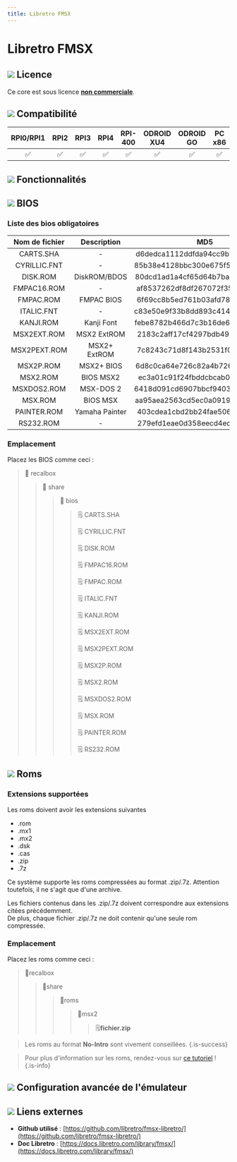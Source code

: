 ```yaml
---
title: Libretro FMSX
---
```


# Libretro FMSX



## ![](./gerald-g-parchment-background-or-border-5.svg) Licence

Ce core est sous licence [**non commerciale**](https://github.com/libretro/fmsx-libretro/blob/master/LICENSE).

## ![](./compatibility.png) Compatibilité

| RPI0/RPI1 | RPI2 | RPI3 | RPI4 | RPI-400 | ODROID XU4 | ODROID GO | PC x86 | PC X86\_64 |
| :---: | :---: | :---: | :---: | :---: | :---: | :---: | :---: | :---: |
| ✅ | ✅ | ✅ | ✅ | ✅ | ✅ | ✅ | ✅ | ✅ |

## ![](./cogwheel-145804_640.png) Fonctionnalités



## ![](./tqfp32.svg) BIOS

### Liste des bios obligatoires

| **Nom de fichier** | Description | MD5 | Fourni |
| :---: | :---: | :---: | :---: |
| CARTS.SHA | - | d6dedca1112ddfda94cc9b2e426b818b | ✅ |
| CYRILLIC.FNT | - | 85b38e4128bbc300e675f55b278683a8 | ✅ |
| DISK.ROM | DiskROM/BDOS | 80dcd1ad1a4cf65d64b7ba10504e8190 | ✅ |
| FMPAC16.ROM | - | af8537262df8df267072f359399a7635 | ✅ |
| FMPAC.ROM | FMPAC BIOS | 6f69cc8b5ed761b03afd78000dfb0e19 | ✅ |
| ITALIC.FNT | - | c83e50e9f33b8dd893c414691822740d | ✅ |
| KANJI.ROM | Kanji Font | febe8782b466d7c3b16de6d104826b34 | ✅ |
| MSX2EXT.ROM | MSX2 ExtROM | 2183c2aff17cf4297bdb496de78c2e8a | ✅ |
| MSX2PEXT.ROM | MSX2+ ExtROM | 7c8243c71d8f143b2531f01afa6a05dc | ✅ |
| MSX2P.ROM | MSX2+ BIOS | 6d8c0ca64e726c82a4b726e9b01cdf1e | ✅ |
| MSX2.ROM | BIOS MSX2 | ec3a01c91f24fbddcbcab0ad301bc9ef | ✅ |
| MSXDOS2.ROM | MSX-DOS 2 | 6418d091cd6907bbcf940324339e43bb | ✅ |
| MSX.ROM | BIOS MSX | aa95aea2563cd5ec0a0919b44cc17d47 | ✅ |
| PAINTER.ROM | Yamaha Painter | 403cdea1cbd2bb24fae506941f8f655e | ✅ |
| RS232.ROM | - | 279efd1eae0d358eecd4edc7d9adedf3 | ✅ |

### Emplacement

Placez les BIOS comme ceci :

> 📁 recalbox
>
> > 📁 share
> >
> > > 📁 bios
> > >
> > > > 🗒 CARTS.SHA
> > > >
> > > > 🗒 CYRILLIC.FNT
> > > >
> > > > 🗒 DISK.ROM
> > > >
> > > > 🗒 FMPAC16.ROM
> > > >
> > > > 🗒 FMPAC.ROM
> > > >
> > > > 🗒 ITALIC.FNT
> > > >
> > > > 🗒 KANJI.ROM
> > > >
> > > > 🗒 MSX2EXT.ROM
> > > >
> > > > 🗒 MSX2PEXT.ROM
> > > >
> > > > 🗒 MSX2P.ROM
> > > >
> > > > 🗒 MSX2.ROM
> > > >
> > > > 🗒 MSXDOS2.ROM
> > > >
> > > > 🗒 MSX.ROM
> > > >
> > > > 🗒 PAINTER.ROM
> > > >
> > > > 🗒 RS232.ROM

## ![](./rom-30098_640.png) Roms

### **Extensions supportées**

Les roms doivent avoir les extensions suivantes 

* .rom
* .mx1
* .mx2
* .dsk
* .cas
* .zip
* .7z

Ce système supporte les roms compressées au format .zip/.7z. Attention toutefois, il ne s'agit que d'une archive.

Les fichiers contenus dans les .zip/.7z doivent correspondre aux extensions citées précédemment.  
De plus, chaque fichier .zip/.7z ne doit contenir qu'une seule rom compressée.

### **Emplacement**

Placez les roms comme ceci : 

> 📁recalbox
>
> > 📁share
> >
> > > 📁roms
> > >
> > > > 📁msx2
> > > >
> > > > > 🗒**fichier.zip**


>Les roms au format **No-Intro** sont vivement conseillées.
{.is-success}


>Pour plus d'information sur les roms, rendez-vous sur [ce tutoriel](/v/francais/tutoriels/jeux/generalite/les-roms-et-les-isos) !
{.is-info}

## ![](./hammer-28636_640.png) Configuration avancée de l'émulateur



## ![](./kisspng-web-development-world-wide-web-computer-icons-webs-world-wide-web-icon-png-5ab05c24477216.4540070115215073642927.png) Liens externes

* **Github utilisé** : [https://github.com/libretro/fmsx-libretro/](https://github.com/libretro/fmsx-libretro/)
* **Doc Libretro** : [https://docs.libretro.com/library/fmsx/](https://docs.libretro.com/library/fmsx/)

